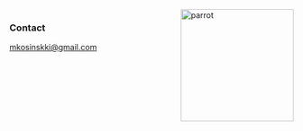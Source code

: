 <img src="https://i.imgur.com/YWVR1hO.png" alt="parrot" width="200" align="right" />

### Contact

mkosinskki@gmail.com
